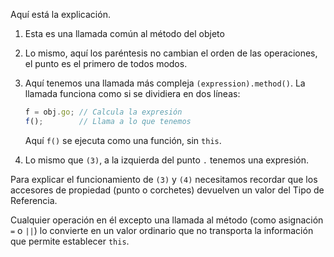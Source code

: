 
Aquí está la explicación.

1. Esta es una llamada común al método del objeto

2. Lo mismo, aquí los paréntesis no cambian el orden de las operaciones, el punto es el primero de todos modos.

3. Aquí tenemos una llamada más compleja `(expression).method()`. La llamada funciona como si se dividiera en dos líneas:

    ```js no-beautify
    f = obj.go; // Calcula la expresión
    f();        // Llama a lo que tenemos
    ```

    Aquí `f()` se ejecuta como una función, sin `this`.

4. Lo mismo que `(3)`, a la izquierda del punto `.` tenemos una expresión.

Para explicar el funcionamiento de `(3)` y `(4)` necesitamos recordar que los accesores de propiedad (punto o corchetes) devuelven un valor del Tipo de Referencia.  

Cualquier operación en él excepto una llamada al método (como asignación `=` o `||`) lo convierte en un valor ordinario que no transporta la información que permite establecer `this`.
